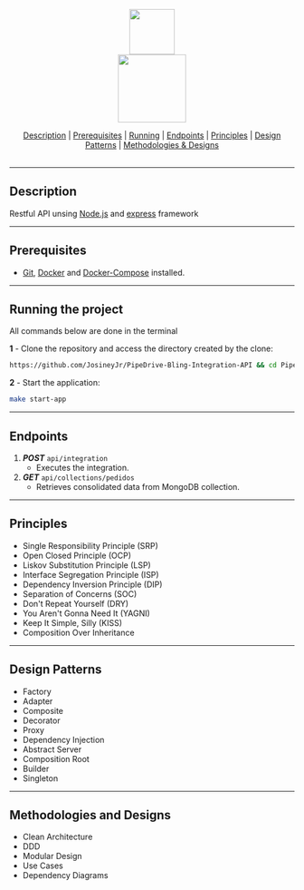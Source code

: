 <p align="center">
  <img src="https://nodejs.dev/static/nodejs-logo-light-mode-e8344f71081da53be8ee1098584a0ab6.svg" width="80px"/>
  <br>
  <img src="https://buttercms.com/static/images/tech_banners/ExpressJS.8587dd0647ca.png" width="120px"/>

</p>
<div align=center>
    <a href="#desc">Description</a> | <a href="#prerequisites">Prerequisites</a> | <a href="#running">Running</a> | <a href="#endpoints">Endpoints</a> | <a href="#principles">Principles</a> | <a href="#designPatterns">Design Patterns</a> | <a href="#methodologiesDesigns">Methodologies & Designs</a>
</div>
<br>
<hr>
<h2 id="desc">
    Description
</h2>

Restful API unsing [Node.js](https://nodejs.org/en/) and [express](https://www.npmjs.com/package/express) framework
- - -
<h2 id="prerequisites">
  Prerequisites
</h2>


- [Git](https://git-scm.com/download/), [Docker](https://docs.docker.com/get-docker/) and [Docker-Compose](https://docs.docker.com/compose/install/) installed.
- - - -
<h2 id="running">
  Running the project
</h2>

All commands below are done in the terminal


**1** - Clone the repository and access the directory created by the clone:

```sh
https://github.com/JosineyJr/PipeDrive-Bling-Integration-API && cd PipeDrive-Bling-Integration-API
```

**2** - Start the application:

```sh
make start-app
```

 - - - -
<h2 id="endpoints">
 Endpoints
</h2>


1.  ***POST*** `api/integration`
    - Executes the integration.
2.  ***GET*** `api/collections/pedidos`
    - Retrieves consolidated data from MongoDB collection.
- - - -

<h2 id="principles">
 Principles
</h2>

* Single Responsibility Principle (SRP)
* Open Closed Principle (OCP)
* Liskov Substitution Principle (LSP)
* Interface Segregation Principle (ISP)
* Dependency Inversion Principle (DIP)
* Separation of Concerns (SOC)
* Don't Repeat Yourself (DRY)
* You Aren't Gonna Need It (YAGNI)
* Keep It Simple, Silly (KISS)
* Composition Over Inheritance

- - -

<h2 id="designPatterns">
 Design Patterns
</h2>

* Factory
* Adapter
* Composite
* Decorator
* Proxy
* Dependency Injection
* Abstract Server
* Composition Root
* Builder
* Singleton

- - -

<h2 id="methodologiesDesigns">
 Methodologies and Designs
</h2>

* Clean Architecture
* DDD
* Modular Design
* Use Cases
* Dependency Diagrams

